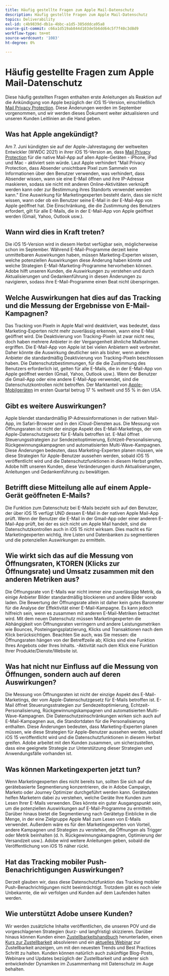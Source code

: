 ```yaml
---
title: Häufig gestellte Fragen zum Apple Mail-Datenschutz
description: Häufig gestellte Fragen zum Apple Mail-Datenschutz
topics: Deliverability
exl-id: c4b9839d-db1a-4bbc-a1d5-385dddca95a8
source-git-commit: c66a1d519ab844d103de5b6dd64c5f7f40c3d8d9
workflow-type: tm+mt
source-wordcount: '1083'
ht-degree: 0%

---
```


# Häufig gestellte Fragen zum Apple Mail-Datenschutz

Diese häufig gestellten Fragen enthalten erste Anleitungen als Reaktion auf die Ankündigung von Apple bezüglich der iOS 15-Version, einschließlich [Mail Privacy Protection](https://www.apple.com/newsroom/2021/06/apple-advances-its-privacy-leadership-with-ios-15-ipados-15-macos-monterey-and-watchos-8/). Diese Änderungen werden im September vorgenommen, und wir werden dieses Dokument weiter aktualisieren und unseren Kunden Leitlinien an die Hand geben.

## Was hat Apple angekündigt?

Am 7. Juni kündigten sie auf der Apple-Jahrestagung der weltweiten Entwickler (WWDC 2021) in ihrer iOS 15-Version an, dass [Mail Privacy Protection](https://www.apple.com/newsroom/2021/06/apple-advances-its-privacy-leadership-with-ios-15-ipados-15-macos-monterey-and-watchos-8/) für die native Mail-App auf allen Apple-Geräten - iPhone, iPad und Mac - aktiviert sein würde. Laut Apple verhindert &quot;Mail Privacy Protection, dass Absender unsichtbare Pixel zum Sammeln von Informationen über den Benutzer verwenden, was verhindert, dass Absender wissen, wann sie eine E-Mail öffnen und ihre IP-Adresse maskieren, sodass sie nicht mit anderen Online-Aktivitäten verknüpft werden kann oder zur Bestimmung ihres Standorts verwendet werden kann.&quot; Eine Auswirkung für Marketingexperten besteht darin, dass sie nicht wissen, wann oder ob ein Benutzer seine E-Mail in der E-Mail-App von Apple geöffnet hat. Die Einschränkung, die die Zustimmung des Benutzers erfordert, gilt für alle E-Mails, die in der E-Mail-App von Apple geöffnet werden (Gmail, Yahoo, Outlook usw.).

## Wann wird dies in Kraft treten?

Die iOS 15-Version wird in diesem Herbst verfügbar sein, möglicherweise schon im September. Während E-Mail-Programme derzeit keine unmittelbaren Auswirkungen haben, müssen Marketing-Experten wissen, welche potenziellen Auswirkungen diese Änderung haben könnte und welche Strategien E-Mail-Marketing-Programme hervorheben können. Adobe hilft unseren Kunden, die Auswirkungen zu verstehen und durch Aktualisierungen und Gedankenführung in diesen Änderungen zu navigieren, sodass ihre E-Mail-Programme einen Beat nicht überspringen.

## Welche Auswirkungen hat dies auf das Tracking und die Messung der Ergebnisse von E-Mail-Kampagnen?

Das Tracking von Pixeln in Apple Mail wird deaktiviert, was bedeutet, dass Marketing-Experten nicht mehr zuverlässig erkennen, wann eine E-Mail geöffnet wird. Die Deaktivierung von Tracking-Pixeln ist zwar nicht neu, doch haben mehrere Anbieter in der Vergangenheit ähnliche Maßnahmen ergriffen. Die E-Mail-App von Apple ist bei vielen Anbietern weit verbreitet. Daher könnte die Auswirkung deutlicher sein als bisher, wenn andere Anbieter die standardmäßig Deaktivierung von Tracking-Pixeln beschlossen haben. Die Datenschutzbestimmungen, für die die Zustimmung des Benutzers erforderlich ist, gelten für alle E-Mails, die in der E-Mail-App von Apple geöffnet werden (Gmail, Yahoo, Outlook usw.). Wenn der Benutzer die Gmail-App oder eine andere E-Mail-App verwendet, sind die Datenschutzkontrollen nicht betroffen. Der Marktanteil von [Apple-Mobilgeräten](https://www.counterpointresearch.com/global-smartphone-share/) im ersten Quartal betrug 17 % weltweit und 55 % in den USA.

## Gibt es weitere Auswirkungen?

Apple blendet standardmäßig IP-Adressinformationen in der nativen Mail-App, im Safari-Browser und in den iCloud-Diensten aus. Die Messung von Öffnungsraten ist nicht der einzige Aspekt des E-Mail-Marketings, der vom Apple-Datenschutzgesetz für E-Mails betroffen ist. E-Mail öffnet Steuerungsstrategien zur Sendezeitoptimierung, Echtzeit-Personalisierung, Rückgewinnungskampagnen und automatisierten Multi-Wave-Kampagnen. Diese Änderungen bedeuten, dass Marketing-Experten planen müssen, wie diese Strategien für Apple-Benutzer aussehen werden, sobald iOS 15 veröffentlicht wird und die Datenschutzfunktionen in diesem Herbst greifen. Adobe hilft unseren Kunden, diese Veränderungen durch Aktualisierungen, Anleitungen und Gedankenführung zu bewältigen.

## Betrifft diese Mitteilung alle auf einem Apple-Gerät geöffneten E-Mails?

Die Funktion zum Datenschutz bei E-Mails bezieht sich auf den Benutzer, der über iOS 15 verfügt UND dessen E-Mail in der nativen Apple Mail-App prüft. Wenn der Benutzer die E-Mail in der Gmail-App oder einer anderen E-Mail-App prüft, bei der es sich nicht um Apple Mail handelt, sind die Datenschutzkontrollen auch in iOS 15 nicht wirksam. Dies macht es für Marketingexperten wichtig, ihre Listen und Datenbanken zu segmentieren und die potenziellen Auswirkungen zu ermitteln.

## Wie wirkt sich das auf die Messung von Öffnungsraten, KTOREN (Klicks zur Öffnungsrate) und Umsatz zusammen mit den anderen Metriken aus?

Die Öffnungsrate von E-Mails war nicht immer eine zuverlässige Metrik, da einige Anbieter Bilder standardmäßig blockieren und andere Bilder vorab laden. Die Bewertung der Öffnungsrate allein ist daher kein gutes Barometer für die Analyse der Effektivität einer E-Mail-Kampagne. Es kann jedoch hilfreich sein, wenn es zusammen mit anderen E-Mail-Metriken betrachtet wird. Mit dem neuen Datenschutz müssen Marketingexperten die Abhängigkeit von Öffnungsraten verringern und andere Leistungsmetriken wie Bounces, Posteingangsplatzierung, Klicks und Transaktionen nach dem Klick berücksichtigen. Beachten Sie auch, was Sie messen: die Öffnungsraten hängen von der Betreffzeile ab; Klicks sind eine Funktion Ihres Angebots oder Ihres Inhalts. -Aktivität nach dem Klick eine Funktion Ihrer Produkte/Dienste/Website ist.

## Was hat nicht nur Einfluss auf die Messung von Öffnungen, sondern auch auf deren Auswirkungen?

Die Messung von Öffnungsraten ist nicht der einzige Aspekt des E-Mail-Marketings, der vom Apple-Datenschutzgesetz für E-Mails betroffen ist. E-Mail öffnet Steuerungsstrategien zur Sendezeitoptimierung, Echtzeit-Personalisierung, Rückgewinnungskampagnen und automatisierten Multi-Wave-Kampagnen. Die Datenschutzeinschränkungen wirken sich auch auf E-Mail-Kampagnen aus, die Standortdaten für die Personalisierung enthalten. Diese Änderungen bedeuten, dass Marketing-Experten planen müssen, wie diese Strategien für Apple-Benutzer aussehen werden, sobald iOS 15 veröffentlicht wird und die Datenschutzfunktionen in diesem Herbst greifen. Adobe arbeitet mit den Kunden zusammen, um sicherzustellen, dass eine geeignete Strategie zur Unterstützung dieser Strategien und Anwendungsfälle vorhanden ist.

## Was können Marketingexperten jetzt tun?

Wenn Marketingexperten dies nicht bereits tun, sollten Sie sich auf die gerätebasierte Segmentierung konzentrieren, die in Adobe Campaign, Marketo oder Journey Optimizer durchgeführt werden kann. Gerätedaten helfen Marketern dabei zu verstehen, welche Geräte Ihre Kunden zum Lesen Ihrer E-Mails verwenden. Dies könnte ein guter Ausgangspunkt sein, um die potenziellen Auswirkungen auf E-Mail-Programme zu ermitteln. Darüber hinaus bietet die Segmentierung nach Gerätetyp Einblicke in die Menge, in der eine Zielgruppe Apple Mail zum Lesen von E-Mails verwendet. Außerdem wäre es für den Marketingexperten von Vorteil, andere Kampagnen und Strategien zu verstehen, die Öffnungen als Trigger oder Metrik beinhalten (d. h. Rückgewinnungskampagnen, Optimierung der Versandzeit usw.). Adobe wird weitere Anleitungen geben, sobald die Veröffentlichung von iOS 15 näher rückt.

## Hat das Tracking mobiler Push-Benachrichtigungen Auswirkungen?

Derzeit glauben wir, dass diese Datenschutzfunktion das Tracking mobiler Push-Benachrichtigungen nicht beeinträchtigt. Trotzdem gibt es noch viele Unbekannte, die wir verfolgen und Kunden auf dem Laufenden halten werden.

## Wie unterstützt Adobe unsere Kunden?

Wir werden zusätzliche Inhalte veröffentlichen, die unseren POV und die vorgeschlagenen Strategien (kurz- und langfristig) skizzieren. Darüber hinaus können Kunden einen [Zustellbarkeitshandbuch](../introduction.md) herunterladen, einen [Kurs zur Zustellbarkeit](http://bit.ly/Deliverability-Course) absolvieren und ein [aktuelles Webinar](https://primetime.bluejeans.com/a2m/events/playback/29edda30-a9b8-4e4b-a460-e829c02c912a) zur Zustellbarkeit anzeigen, um mit den neuesten Trends und Best Practices Schritt zu halten. Kunden können natürlich auch zukünftige Blog-Posts, Webinare und Updates bezüglich der Zustellbarkeit und anderer sich entwickelnder Dynamiken im Zusammenhang mit Datenschutz im Auge behalten.
